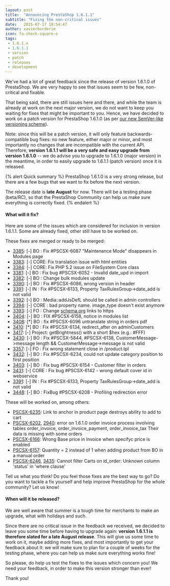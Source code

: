 ```yaml
---
layout: post
title:  "Announcing PrestaShop 1.6.1.1"
subtitle: "Fixing the non-critical issues"
date:   2015-07-17 18:54:47
author: xavierborderie
icon: fa-check-square-o
tags:
 - 1.6.1.x
 - 1.6.1.1
 - version
 - patch
 - releases
 - development
---
```


We've had a lot of great feedback since the release of version 1.6.1.0 of PrestaShop. We are very happy to see that issues seem to be few, non-critical and fixable.

That being said, there are still issues here and there, and while the team is already at work on the next major version, we do not want to keep you waiting for fixes that might be important to you. Hence, we have decided to work on a patch version for PrestaShop 1.6.1.0 (as per [our new SemVer-like versioning scheme](http://build.prestashop.com/news/a-more-semantic-versioning-scheme/)).

Note: since this will be a patch version, it will only feature backwards-compatible bug fixes: no new feature, either major or minor, and most importantly no changes that are incompatible with the current API. Therefore, **version 1.6.1.1 will be a very safe and easy upgrade from version 1.6.1.0** -- we do advise you to upgrade to 1.6.1.0 (major version) in the meantime, in order to easily upgrade to 1.6.1.1 (patch version) once it is released.

{% alert Quick summary %}
PrestaShop 1.6.1.0 is a very strong release, but there are a few bugs that we want to fix before the next version.

The release date is **late August** for now. There will be a testing phase (beta/RC), so that the PrestaShop Community can help us make sure everything is correctly fixed.
{% endalert %}

#### What will it fix?

Here are some of the issues which are considered for inclusion in version 1.6.1.1. Some are already fixed, other still have to be worked on.

These fixes are merged or ready to be merged:

* [3385](https://github.com/PrestaShop/PrestaShop/pull/3385): [-] BO : Fix #PSCSX-6087 "Maintenance Mode" disappears in Modules page
* [3383](https://github.com/PrestaShop/PrestaShop/pull/3383): [-] CORE: Fix translation issue with html entities
* [3384](https://github.com/PrestaShop/PrestaShop/pull/3384): [-] CORE: Fix PHP 5.2 issue on FileSystem Core class
* [3381](https://github.com/PrestaShop/PrestaShop/pull/3381): [-] BO : Fix bug #PSCSX-6052 - Invalid date_upd in import
* [3382](https://github.com/PrestaShop/PrestaShop/pull/3382): [-] BO : Change bulk modules update
* [3390](https://github.com/PrestaShop/PrestaShop/pull/3390): [-] BO : Fix #PSCSX-6086, wrong version in header
* [3391](https://github.com/PrestaShop/PrestaShop/pull/3391): [-] IN : Fix #PSCSX-6133, Property TaxRulesGroup->date_add is not valid
* [3392](https://github.com/PrestaShop/PrestaShop/pull/3392): [-] BO : Media::addJsDefL should be called in admin controllers
* [3394](https://github.com/PrestaShop/PrestaShop/pull/3394): [-] CORE : bad property name. image_type doesn't exist anymore
* [3393](https://github.com/PrestaShop/PrestaShop/pull/3393): [-] FO : Change [schema.org](http://schema.org) links to https
* [3404](https://github.com/PrestaShop/PrestaShop/pull/3404): [-] BO : FIX #PSCSX-6158, notice in modules list
* [3408](https://github.com/PrestaShop/PrestaShop/pull/3408): [*] BO : fix #PSCSX-6096 untranslate string in orders pdf
* [3410](https://github.com/PrestaShop/PrestaShop/pull/3410): [*] BO : Fix #PSCSX-6134, redirect_after on adminCustomers
* [3417](https://github.com/PrestaShop/PrestaShop/pull/3417): [-] Project: getBrightness() with a short $hex (e.g.: #FFF)
* [3430](https://github.com/PrestaShop/PrestaShop/pull/3430): [-] BO : Fix #PSCSX-5844, #PSCSX-6138, CustomerMessage->message length && CustomerMessage->message is not valid
* [3357](https://github.com/PrestaShop/PrestaShop/pull/3357): [-] FO : Fix wrong statement close in /product.tpl
* [3432](https://github.com/PrestaShop/PrestaShop/pull/3432): [-] BO : Fix #PSCSX-6234, could not update category position to first position
* [3403](https://github.com/PrestaShop/PrestaShop/pull/3403): [-] BO : Fix bug #PSCSX-6154 - Customer filter in orders
* [3431](https://github.com/PrestaShop/PrestaShop/pull/3431): [-] CORE : Fix bug #PSCSX-6142 - wrong default cover id in webservice
* [3391](https://github.com/PrestaShop/PrestaShop/pull/3391): [-] IN : Fix #PSCSX-6133, Property TaxRulesGroup->date_add is not valid
* [3448](https://github.com/PrestaShop/PrestaShop/pull/3448): [-] BO : FixBug #PSCSX-6208 - Profiling redirection error

These will be worked on, among others:

* [PSCSX-6235](http://forge.prestashop.com/browse/PSCSX-6235): Link to anchor in product page destroys ability to add to cart
* [PSCSX-6202](http://forge.prestashop.com/browse/PSCSX-6202), [2940](https://github.com/PrestaShop/PrestaShop/pull/2940): error on 1.6.1.0 order invoice process involving tables order_invoice, order_invoice_payment, order_invoice_tax Their data is missing with some orders
* [PSCSX-6166](http://forge.prestashop.com/browse/PSCSX-6166): Wrong Base price in Invoice when specifyc price is enabled
* [PSCSX-6157](http://forge.prestashop.com/browse/PSCSX-6157): Quantity = 2 instead of 1 when adding product from BO in a manual order
* [PSCSX-6246](http://forge.prestashop.com/browse/PSCSX-6246), [3435](https://github.com/PrestaShop/PrestaShop/pull/3435): Cannot filter Carts on id_order: Unknown column 'status' in 'where clause'

Tell us what you think! Do you feel those fixes are the best way to go? Do you want to tackle a fix yourself and help improve PrestaShop for the whole community? Let us know!

#### When will it be released?

We are well aware that summer is a tough time for merchants to make an upgrade, what with holidays and such.

Since there are no critical issue in the feedback we received, we decided to leave you some time before having to upgrade again: **version 1.6.1.1 is therefore slated for a late August release**. This will give us some time to work on it, maybe adding more fixes, and most importantly to get your feedback about it: we will make sure to plan for a couple of weeks for the testing phase, where you can help us make sure everything works fine!

So please, do help us test the fixes to the issues which concern you! We need your feedback, in order to make this version stronger than ever!

Thank you!
